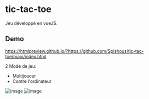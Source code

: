 # tic-tac-toe

Jeu développé en vueJS.

## Demo
https://htmlpreview.github.io/?https://github.com/Spishous/tic-tac-toe/main/index.html

2 Mode de jeu:
- Multijoueur
- Contre l'ordinateur

![image](https://user-images.githubusercontent.com/53474519/179370149-343c455d-07b0-4474-aa15-72ff9c25ef09.png)
![image](https://user-images.githubusercontent.com/53474519/179370163-0d4ed031-4ac3-4740-b9ab-6686c48ef485.png)
